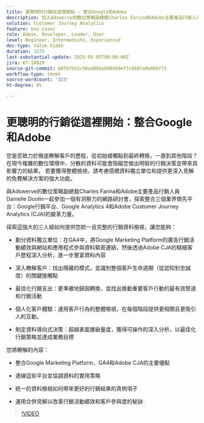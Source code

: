 ```yaml
---
title: 更聰明的行銷從這裡開始 — 整合Google和Adobe
description: 加入Adswerve的數位策略副總裁Charles Farina和Adobe主要產品行銷人員Danielle Doolin，參加深入探究整合業界領先平台的變革力量的網路研討會。
solution: Customer Journey Analytics
feature: Use Cases
role: Admin, Developer, Leader, User
level: Beginner, Intermediate, Experienced
doc-type: Value Video
duration: 3373
last-substantial-update: 2025-05-05T00:00:00Z
jira: KT-18029
source-git-commit: b0f07b52c50ea008e8d0569ef7c8687a9e806f72
workflow-type: tm+mt
source-wordcount: '323'
ht-degree: 0%

---
```



# 更聰明的行銷從這裡開始：整合Google和Adobe

您是否致力於徹底瞭解客戶的歷程，從初始接觸點到最終轉換，一直到其他階段？ 在現今複雜的數位環境中，分散的資料可能會阻礙您做出明智的行銷決策並帶來具影響力的結果。 若要獲得整體檢視，請考慮搭橋資料獨立單位和提供更深入見解的免費解決方案的強大功能。

與Adswerve的數位策略副總裁Charles Farina和Adobe主要產品行銷人員Danielle Doolin一起參加一個有洞察力的網路研討會，探索整合三個業界領先平台：Google行銷平台、Google Analytics 4和Adobe Customer Journey Analytics (CJA)的變革力量。

探索這強大的三人組如何提供您統一且完整的行銷資料檢視，讓您能夠：

- 劃分資料獨立單位：在GA4中，將Google Marketing Platform的廣告行銷活動績效與網站和應用程式參與資料緊密連結，然後透過Adobe CJA的精細客戶歷程深入分析，進一步豐富資料內容

- 深入瞭解客戶：找出隱藏的模式，並識別整個客戶生命週期（從認知到忠誠度）的關鍵接觸點

- 最佳化行銷支出：更準確地歸因轉換，並找出推動重要客戶行動的最有效管道和行銷活動

- 個人化客戶體驗：運用客戶行為的整體檢視，在每個階段提供更相關且更吸引人的互動。

- 制定資料導向式決策：超越表面層級量度，獲得可操作的深入分析，以最佳化行銷策略並達成業務目標

您將瞭解的內容：

- 整合Google Marketing Platform、GA4和Adobe CJA的主要優點

- 連線這些平台並協調資料的實用策略

- 統一的資料檢視如何帶來更好的行銷結果的真例項子

- 運用合併見解以改善行銷活動績效和客戶參與度的秘訣

>[!VIDEO](https://video.tv.adobe.com/v/3458047/?learn=on&enablevpops)
